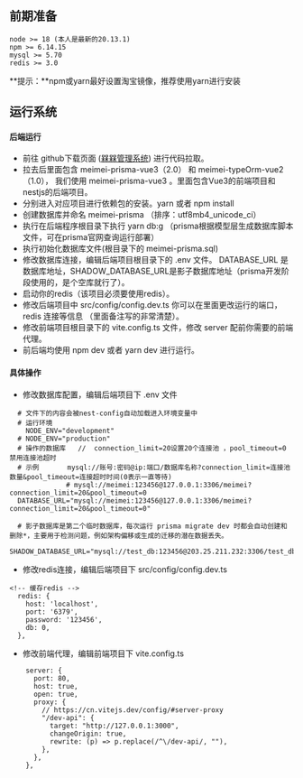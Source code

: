 <!--
 * @Author: JiangSheng 87789771@qq.com
 * @Date: 2024-05-21 10:56:06
 * @LastEditors: JiangSheng 87789771@qq.com
 * @LastEditTime: 2024-05-27 09:44:52
 * @FilePath: \docs\kslj\xmyx.md
 * @Description: 
 * 
-->
 ## 前期准备
 ```
node >= 18 (本人是最新的20.13.1)
npm >= 6.14.15
mysql >= 5.70
redis >= 3.0
 ```
**提示：**npm或yarn最好设置淘宝镜像，推荐使用yarn进行安装

## 运行系统
#### 后端运行
- 前往 github下载页面 ([槑槑管理系统](https://github.com/87789771/meimei-nestjs-admin)) 进行代码拉取。
- 拉去后里面包含 meimei-prisma-vue3（2.0） 和 meimei-typeOrm-vue2（1.0）， 我们使用 meimei-prisma-vue3 。里面包含Vue3的前端项目和nestjs的后端项目。
- 分别进入对应项目进行依赖包的安装。yarn 或者 npm install
- 创建数据库并命名 meimei-prisma （排序：utf8mb4_unicode_ci）
- 执行在后端程序根目录下执行 yarn db:g  （prisma根据模型层生成数据库脚本文件，可在prisma官网查询运行部署）
- 执行初始化数据库文件(根目录下的 meimei-prisma.sql)
- 修改数据库连接，编辑后端项目根目录下的 .env 文件。 DATABASE_URL 是数据库地址，SHADOW_DATABASE_URL是影子数据库地址（prisma开发阶段使用的，是个空库就行了）。
- 启动你的redis（该项目必须要使用redis）。
- 修改后端项目中 src/config/config.dev.ts 你可以在里面更改运行的端口，redis 连接等信息 （里面备注写的非常清楚）。
- 修改前端项目根目录下的 vite.config.ts 文件，修改 server 配前你需要的前端代理。
- 前后端均使用 npm dev 或者 yarn dev 进行运行。



#### 具体操作
- 修改数据库配置，编辑后端项目下 .env 文件
```
  # 文件下的内容会被nest-config自动加载进入环境变量中
  # 运行环境
    NODE_ENV="development"
  # NODE_ENV="production"
  # 操作的数据库   //  connection_limit=20设置20个连接池 ，pool_timeout=0 禁用连接池超时
  # 示例       mysql://账号:密码@ip:端口/数据库名称?connection_limit=连接池数量&pool_timeout=连接超时时间(0表示一直等待)
              # mysql://meimei:123456@127.0.0.1:3306/meimei?connection_limit=20&pool_timeout=0
  DATABASE_URL="mysql://meimei:123456@127.0.0.1:3306/meimei?connection_limit=20&pool_timeout=0"

  # 影子数据库是第二个临时数据库，每次运行 prisma migrate dev 时都会自动创建和删除*，主要用于检测问题，例如架构偏移或生成的迁移的潜在数据丢失。
  SHADOW_DATABASE_URL="mysql://test_db:123456@203.25.211.232:3306/test_db"
```
- 修改redis连接，编辑后端项目下 src/config/config.dev.ts
```
<!-- 缓存redis -->
  redis: {
    host: 'localhost',
    port: '6379',
    password: '123456',
    db: 0,
  },
```
- 修改前端代理，编辑前端项目下 vite.config.ts
```
    server: {
      port: 80,
      host: true,
      open: true,
      proxy: {
        // https://cn.vitejs.dev/config/#server-proxy
        "/dev-api": {
          target: "http://127.0.0.1:3000",
          changeOrigin: true,
          rewrite: (p) => p.replace(/^\/dev-api/, ""),
        },
      },
    },
```
